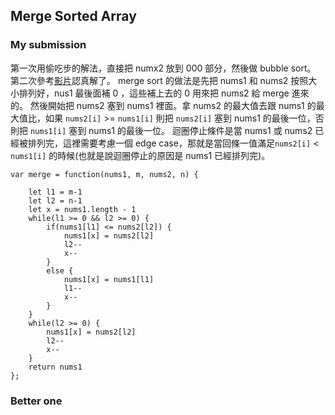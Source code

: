 ## Merge Sorted Array

### My submission

第一次用偷吃步的解法，直接把 numx2 放到 000 部分，然後做 bubble sort。
第二次參考[影片](https://www.youtube.com/watch?v=0PHGaGma6j8)認真解了。
merge sort 的做法是先把 nums1 和 nums2 按照大小排列好，nus1 最後面補 0 ，這些補上去的 0 用來把 nums2 給 merge 進來的。
然後開始把 nums2 塞到 nums1 裡面。拿 nums2 的最大值去跟 nums1 的最大值比，如果 `nums2[i]` >= `nums1[i]` 則把 `nums2[i]` 塞到 nums1 的最後一位，否則把 `nums1[i]` 塞到 nums1 的最後一位。
迴圈停止條件是當 nums1 或 nums2 已經被排列完，這裡需要考慮一個 edge case，那就是當回條一值滿足`nums2[i]` < `nums1[i]` 的時候(也就是說迴圈停止的原因是 nums1 已經排列完)。

```javascript=
var merge = function(nums1, m, nums2, n) {

    let l1 = m-1
    let l2 = n-1
    let x = nums1.length - 1
    while(l1 >= 0 && l2 >= 0) {
        if(nums1[l1] <= nums2[l2]) {
            nums1[x] = nums2[l2]
            l2--
            x--
        }
        else {
            nums1[x] = nums1[l1]
            l1--
            x--
        }
    }
    while(l2 >= 0) {
        nums1[x] = nums2[l2]
        l2--
        x--
    }
    return nums1
};
```

### Better one